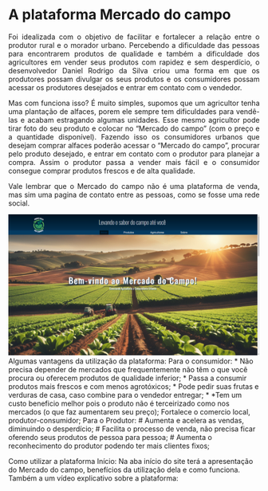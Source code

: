   <h1>A plataforma Mercado do campo</h1>
  
  <p align="justify">Foi idealizada com o objetivo de facilitar e fortalecer a relação entre o produtor rural e o morador urbano. Percebendo a dificuldade das pessoas para encontrarem produtos de qualidade e também a dificuldade dos agricultores em vender seus produtos com rapidez e sem desperdício, o desenvolvedor Daniel Rodrigo da Silva criou uma forma em que os produtores possam divulgar os seus produtos e os consumidores possam acessar os produtores desejados e entrar em contato com o vendedor.</p>
     <p align="justify">Mas com funciona isso? É muito simples, supomos que um agricultor tenha uma plantação de alfaces, porem ele sempre tem dificuldades para vendê-las e acabam estragando algumas unidades. Esse mesmo agricultor pode tirar foto do seu produto e colocar no “Mercado do campo” (com o preço e a quantidade disponível). Fazendo isso os consumidores urbanos que desejam comprar alfaces poderão acessar o “Mercado do campo”, procurar pelo produto desejado, e entrar em contato com o produtor para planejar a compra. Assim o produtor passa a vender mais fácil e o consumidor consegue comprar produtos frescos e de alta qualidade.</p>
     <p align="justify">Vale lembrar que o Mercado do campo não é uma plataforma de venda, mas sim uma pagina de contato entre as pessoas, como se fosse uma rede social.</p> 


<img src="https://github.com/Daniel-programer123/Projeto-Agrinho---Mercado-do-Campo/blob/c3098d6b3680bf3b0ec066b61166489d308ca350/prints_agrinho/imagem%201.png">
Algumas vantagens da utilização da plataforma:
Para o consumidor:
* Não precisa depender de mercados que frequentemente não têm o que você procura ou oferecem produtos de qualidade inferior;
* Passa a consumir produtos mais frescos e com menos agrotóxicos;
* Pode pedir suas frutas e verduras de casa, caso combine para o vendedor entregar;
* *Tem um custo beneficio melhor pois o produto não é terceirizado como nos mercados (o que faz aumentarem seu preço);
    Fortalece o comercio local, produtor-consumidor;
Para o Produtor:
    # Aumenta e acelera as vendas, diminuindo o desperdício;
    # Facilita o processo de venda, não precisa ficar oferendo seus produtos de pessoa para pessoa;
    # Aumenta o reconhecimento do produtor podendo ter mais clientes fixos;



 Como utilizar a plataforma
Início: Na aba início do site terá a apresentação do Mercado do campo, benefícios da utilização dela e como funciona. Também a um vídeo explicativo sobre a plataforma:
